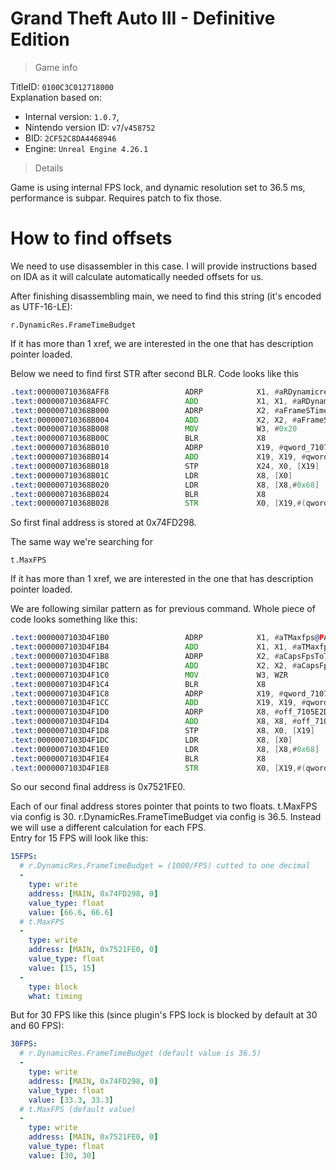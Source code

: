 # Grand Theft Auto III - Definitive Edition

> Game info

TitleID: `0100C3C012718000`<br>
Explanation based on:
- Internal version: `1.0.7`, 
- Nintendo version ID: `v7`/`v458752`
- BID: `2CF52C8DA4468946`
- Engine: `Unreal Engine 4.26.1`

> Details

Game is using internal FPS lock, and dynamic resolution set to 36.5 ms, performance is subpar. Requires patch to fix those.

# How to find offsets

We need to use disassembler in this case. I will provide instructions based on IDA as it will calculate automatically needed offsets for us.

After finishing disassembling main, we need to find this string (it's encoded as UTF-16-LE):
```
r.DynamicRes.FrameTimeBudget
```

If it has more than 1 xref, we are interested in the one that has description pointer loaded.

Below we need to find first STR after second BLR. Code looks like this
```asm
.text:000000710368AFF8                 ADRP            X1, #aRDynamicresFra@PAGE ; "r.DynamicRes.FrameTimeBudget"
.text:000000710368AFFC                 ADD             X1, X1, #aRDynamicresFra@PAGEOFF ; "r.DynamicRes.FrameTimeBudget"
.text:000000710368B000                 ADRP            X2, #aFrameSTimeBudg@PAGE ; "Frame's time budget in milliseconds."
.text:000000710368B004                 ADD             X2, X2, #aFrameSTimeBudg@PAGEOFF ; "Frame's time budget in milliseconds."
.text:000000710368B008                 MOV             W3, #0x20
.text:000000710368B00C                 BLR             X8
.text:000000710368B010                 ADRP            X19, #qword_71074FD288@PAGE
.text:000000710368B014                 ADD             X19, X19, #qword_71074FD288@PAGEOFF
.text:000000710368B018                 STP             X24, X0, [X19]
.text:000000710368B01C                 LDR             X8, [X0]
.text:000000710368B020                 LDR             X8, [X8,#0x68]
.text:000000710368B024                 BLR             X8
.text:000000710368B028                 STR             X0, [X19,#(qword_71074FD298 - 0x71074FD288)]
```

So first final address is stored at 0x74FD298.

The same way we're searching for 
```
t.MaxFPS
```
If it has more than 1 xref, we are interested in the one that has description pointer loaded.

We are following similar pattern as for previous command. Whole piece of code looks something like this:
```asm
.text:0000007103D4F1B0                 ADRP            X1, #aTMaxfps@PAGE ; "t.MaxFPS"
.text:0000007103D4F1B4                 ADD             X1, X1, #aTMaxfps@PAGEOFF ; "t.MaxFPS"
.text:0000007103D4F1B8                 ADRP            X2, #aCapsFpsToTheGi@PAGE ; "Caps FPS to the given value.  Set to <="...
.text:0000007103D4F1BC                 ADD             X2, X2, #aCapsFpsToTheGi@PAGEOFF ; "Caps FPS to the given value.  Set to <="...
.text:0000007103D4F1C0                 MOV             W3, WZR
.text:0000007103D4F1C4                 BLR             X8
.text:0000007103D4F1C8                 ADRP            X19, #qword_7107521FD0@PAGE
.text:0000007103D4F1CC                 ADD             X19, X19, #qword_7107521FD0@PAGEOFF
.text:0000007103D4F1D0                 ADRP            X8, #off_7105E2D748@PAGE
.text:0000007103D4F1D4                 ADD             X8, X8, #off_7105E2D748@PAGEOFF
.text:0000007103D4F1D8                 STP             X8, X0, [X19]
.text:0000007103D4F1DC                 LDR             X8, [X0]
.text:0000007103D4F1E0                 LDR             X8, [X8,#0x68]
.text:0000007103D4F1E4                 BLR             X8
.text:0000007103D4F1E8                 STR             X0, [X19,#(qword_7107521FE0 - 0x7107521FD0)]
```
So our second final address is 0x7521FE0.

Each of our final address stores pointer that points to two floats. t.MaxFPS via config is 30. r.DynamicRes.FrameTimeBudget via config is 36.5. Instead we will use a different calculation for each FPS.<br>
Entry for 15 FPS will look like this:
```yaml
15FPS:
  # r.DynamicRes.FrameTimeBudget = (1000/FPS) cutted to one decimal
  -
    type: write
    address: [MAIN, 0x74FD298, 0]
    value_type: float
    value: [66.6, 66.6]
  # t.MaxFPS
  -
    type: write
    address: [MAIN, 0x7521FE0, 0]
    value_type: float
    value: [15, 15]
  -
    type: block
    what: timing

```
But for 30 FPS like this (since plugin's FPS lock is blocked by default at 30 and 60 FPS):
```yaml
30FPS:
  # r.DynamicRes.FrameTimeBudget (default value is 36.5)
  -
    type: write
    address: [MAIN, 0x74FD298, 0]
    value_type: float
    value: [33.3, 33.3]
  # t.MaxFPS (default value)
  -
    type: write
    address: [MAIN, 0x7521FE0, 0]
    value_type: float
    value: [30, 30]

```

